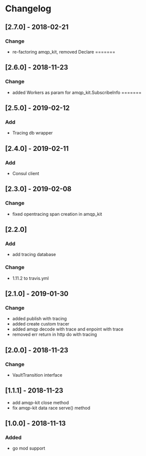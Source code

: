# Changelog


## [2.7.0] - 2018-02-21
### Change
- re-factoring amqp_kit, removed Declare
=======

## [2.6.0] - 2018-11-23
### Change
- added Workers as param for amqp_kit.SubscribeInfo
=======

##  [2.5.0] - 2019-02-12
### Add
- Tracing db wrapper

##  [2.4.0] - 2019-02-11
### Add
- Consul client

##  [2.3.0] - 2019-02-08
### Change
- fixed opentracing span creation in amqp_kit

## [2.2.0]
### Add
- add tracing database
### Change
- 1.11.2 to travis.yml

##  [2.1.0] - 2019-01-30
### Change
- added publish with tracing
- added create custom tracer
- added amqp decode with trace and enpoint with trace
- removed err return in http do with tracing

## [2.0.0] - 2018-11-23
### Change
- VaultTransition interface

## [1.1.1] - 2018-11-23
- add amqp-kit close method
- fix amqp-kit data race serve() method

## [1.0.0] - 2018-11-13
### Added
- go mod support

